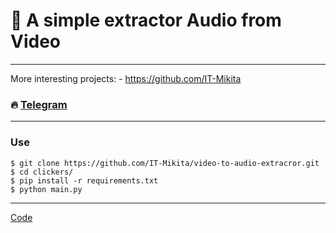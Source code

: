 # 🎵 A simple extractor Audio from Video
---
More interesting projects: - https://github.com/IT-Mikita

### 🔥 [Telegram](https://t.me/work_mikita)
---

### Use
```
$ git clone https://github.com/IT-Mikita/video-to-audio-extracror.git
$ cd clickers/
$ pip install -r requirements.txt
$ python main.py
```

---

[Code](https://github.com/IT-Mikita/video-to-audio-extracror)
